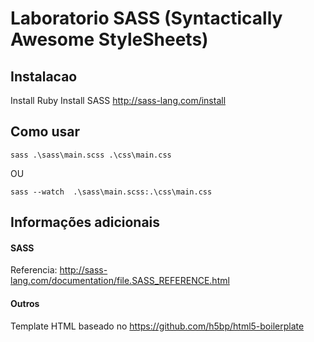 # Laboratorio SASS (Syntactically Awesome StyleSheets)

## Instalacao
Install Ruby
Install SASS
http://sass-lang.com/install

## Como usar

```
sass .\sass\main.scss .\css\main.css
```

OU

```
sass --watch  .\sass\main.scss:.\css\main.css
```

## Informações adicionais

#### SASS
Referencia: http://sass-lang.com/documentation/file.SASS_REFERENCE.html

#### Outros
Template HTML baseado no https://github.com/h5bp/html5-boilerplate
